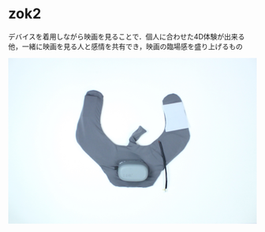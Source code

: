 # zok2  
デバイスを着用しながら映画を見ることで．個人に合わせた4D体験が出来る他，一緒に映画を見る人と感情を共有でき，映画の臨場感を盛り上げるもの

![zok2デバイス](IMG_0605.jpg)
